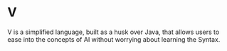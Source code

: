 # V
V is a simplified language, built as a husk over Java, that allows users to ease into the concepts of AI without worrying about learning the Syntax.
